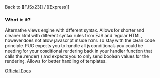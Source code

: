 Back to [[FJSx23]] / [[Express]]
### What is it?
Alternative views engine with different syntax. Allows for shorter and cleaner html with different syntax rules from EJS and regular HTML, however does not allow javascript inside html. To stay with the clean code principle, PUG expects you to handle all js conditionals you could be needing for your conditional rendering back in your handler function that calls the .render( ) and expects you to only send boolean values for the rendering. Allows for better handling of templates.

[Official Docs](https://pugjs.org/api/getting-started.html)

